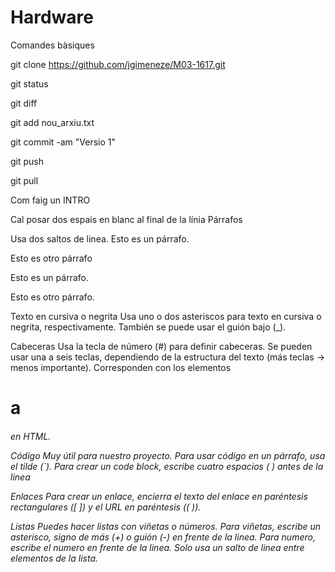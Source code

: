 # Hardware

Comandes bàsiques

git clone https://github.com/jgimeneze/M03-1617.git

git status

git diff

git add nou_arxiu.txt

git commit -am "Versio 1"

git push

git pull

Com faig un INTRO

Cal posar dos espais en blanc al final de la línia
Párrafos




Usa dos saltos de linea.
Esto es un párrafo.


Esto es otro párrafo


Esto es un párrafo.


Esto es otro párrafo.

Texto en cursiva o negrita
Usa uno o dos asteriscos para texto en cursiva o negrita, respectivamente. También se puede usar el guión bajo (_).

Cabeceras
Usa la tecla de número (#) para definir cabeceras. Se pueden usar una a seis teclas, dependiendo de la estructura del texto (más teclas → menos importante). Corresponden con los elementos <h1> a <h6> en HTML.

Código
Muy útil para nuestro proyecto. Para usar código en un párrafo, usa el tilde (`). Para crear un code block, escribe cuatro espacios ( ) antes de la linea

Enlaces
Para crear un enlace, encierra el texto del enlace en paréntesis rectangulares ([ ]) y el URL en paréntesis (( )).

Listas
Puedes hacer listas con viñetas o números. Para viñetas, escribe un asterisco, signo de más (+) o guión (-) en frente de la linea. Para numero, escribe el numero en frente de la linea. Solo usa un salto de linea entre elementos de la lista.




